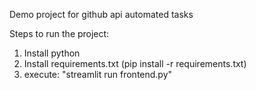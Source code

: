 Demo project for github api automated tasks

Steps to run the project:
1. Install python
2. Install requirements.txt (pip install -r requirements.txt)
3. execute: "streamlit run frontend.py"
